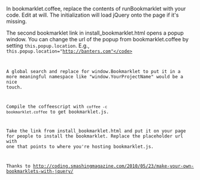 In bookmarklet.coffee, replace the contents of runBookmarklet with your code. Edit at will. 
The initialization will load jQuery onto the page if it's missing. 

The second bookmarklet link in install_bookmarklet.html opens a popup window. You can change
the url of the popup from bookmarklet.coffee by setting <code>this.popup.location</code>. 
E.g., <code>this.popup.location="http://banters.com"</code>

A global search and replace for window.Bookmarklet to put it in a more meaningful namespace like "window.YourProjectName" would be a nice touch.

Compile the coffeescript with <code>coffee -c bookmarklet.coffee</code> to get bookmarklet.js.

Take the link from install_bookmarklet.html and put it on your page for people to install the bookmarklet. Replace the placeholder url
with one that points to where you're hosting bookmarklet.js.


Thanks to http://coding.smashingmagazine.com/2010/05/23/make-your-own-bookmarklets-with-jquery/
